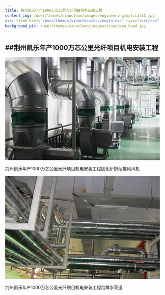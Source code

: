 ```yaml
---
title: 荆州凯乐年产1000万芯公里光纤项目机电安装工程
content_img: /user/themes/sinoclean/images/engineering/optical11.jpg
css: <link href="/user/themes/sinoclean/css/engin.css" type="text/css" rel="stylesheet" />
background_pic: /user/themes/sinoclean/images/sinoclean_head.jpg
---
```


##荆州凯乐年产1000万芯公里光纤项目机电安装工程
---

![Pic1](/user/themes/sinoclean/images/engineering/optical11.jpg)


荆州凯乐年产1000万芯公里光纤项目机电安装工程固化炉排烟排风风机

![Pic2](/user/themes/sinoclean/images/engineering/optical12.jpg)


荆州凯乐年产1000万芯公里光纤项目机电安装工程给排水管道
